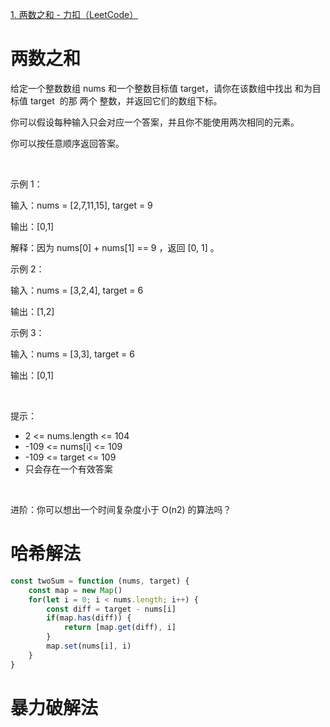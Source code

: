 [1. 两数之和 - 力扣（LeetCode）](https://leetcode.cn/problems/two-sum/description/?envType=study-plan-v2&envId=top-100-liked)

# 两数之和

给定一个整数数组 nums 和一个整数目标值 target，请你在该数组中找出 和为目标值 target  的那 两个 整数，并返回它们的数组下标。

你可以假设每种输入只会对应一个答案，并且你不能使用两次相同的元素。

你可以按任意顺序返回答案。

 

示例 1：


输入：nums = [2,7,11,15], target = 9

输出：[0,1]

解释：因为 nums[0] + nums[1] == 9 ，返回 [0, 1] 。


示例 2：


输入：nums = [3,2,4], target = 6

输出：[1,2]


示例 3：


输入：nums = [3,3], target = 6

输出：[0,1]


 

提示：

 * 2 <= nums.length <= 104
 * -109 <= nums[i] <= 109
 * -109 <= target <= 109
 * 只会存在一个有效答案

 

进阶：你可以想出一个时间复杂度小于 O(n2) 的算法吗？



# 哈希解法

```js
const twoSum = function (nums, target) {
    const map = new Map()
    for(let i = 0; i < nums.length; i++) {
        const diff = target - nums[i]
        if(map.has(diff)) {
            return [map.get(diff), i]
        }
        map.set(nums[i], i)
    }
}

```

# 暴力破解法